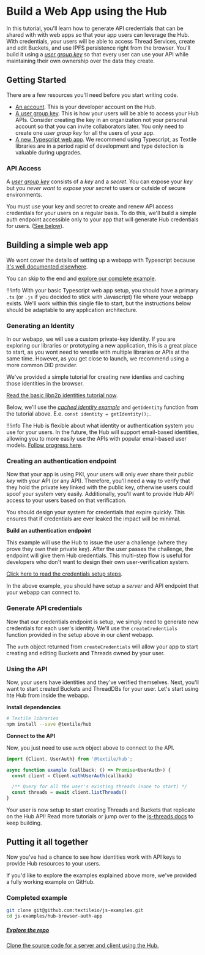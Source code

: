 # Build a Web App using the Hub

In this tutorial, you'll learn how to generate API credentials that can be shared with with web apps so that your app users can leverage the Hub. With credentials, your users will be able to access Thread Services, create and edit Buckets, and use IPFS persistence right from the browser. You'll build it using a [_user group key_](../../hub/app-apis.md) so that every user can use your API while maintaining their own ownership over the data they create.

## Getting Started

There are a few resources you'll need before you start writing code.

- [An account](../../hub/accounts.md). This is your developer account on the Hub.
- [A user group key](../../hub/app-apis.md). This is how your users will be able to access your Hub APIs. Consider creating the key in an organization not your personal account so that you can invite collaborators later. You only need to create one _user group key_ for all the users of your app.
- [A new Typescript web app](https://webpack.js.org/guides/typescript/). We recommend using Typescript, as Textile libraries are in a period rapid of development and type detection is valuable during upgrades.

### API Access

A [_user group key_](../../hub/app-apis.md) consists of a _key_ and a _secret_. You can expose your _key_ but you *never want to expose your _secret_* to users or outside of secure environments.

You must use your key and secret to create and renew API access credentials for your users on a regular basis. To do this, we'll build a simple auth endpoint accessible only to your app that will generate Hub credentials for users. ([See below](#creating-a-login-endpoint)).

## Building a simple web app

We wont cover the details of setting up a webapp with Typescript because [it's well documented elsewhere](https://levelup.gitconnected.com/setting-up-a-full-stack-typescript-application-featuring-express-and-react-ccfe07f2ea47). 

You can skip to the end and [explore our complete example](#completed-example).

!!!info
    With your basic Typescript web app setup, you should have a primary `.ts` (or `.js` if you decided to stick with Javascript) file where your webapp exists. We'll work within this single file to start, but the instructions below should be adaptable to any application architecture.

### Generating an Identity

In our webapp, we will use a custom private-key identity. If you are exploring our libraries or prototyping a new application, this is a great place to start, as you wont need to wrestle with multiple libraries or APIs at the same time. However, as you get close to launch, we recommend using a more common DID provider. 

We've provided a simple tutorial for creating new identies and caching those identities in the browser.

[Read the basic libp2p identities tutorial now](libp2p-identities.md).

Below, we'll use the [_cached identity example_](libp2p-identities.md#caching-user-identity) and `getIdentity` function from the tutorial above. E.e. `const identity = getIdentity();`.

!!!info
    The Hub is flexible about what identity or authentication system you use for your users. In the future, the Hub will support email-based identities, allowing you to more easily use the APIs with popular email-based user models. [Follow progress here](https://github.com/textileio/textile/issues/216).

### Creating an authentication endpoint

Now that your app is using PKI, your users will only ever share their _public key_ with your API (or any API). Therefore, you'll need a way to verify that they hold the private key linked with the public key, otherwise users could spoof your system very easily. Additionally, you'll want to provide Hub API access to your users based on that verification. 

You should design your system for credentials that expire quickly. This ensures that if credentials are ever leaked the impact will be minimal.

**Build an authentication endpoint**

This example will use the Hub to issue the user a challenge (where they prove they own their private key). After the user passes the challenge, the endpoint will give them Hub credentials. This multi-step flow is useful for developers who don't want to design their own user-verification system.

[Click here to read the credentials setup steps](user-login-endpoint.md).

In the above example, you should have setup a _server_ and API endpoint that your webapp can connect to. 

### Generate API credentials

Now that our credentials endpoint is setup, we simply need to generate new credentials for each user's identity. We'll use the `createCredentials` function provided in the setup above in our _client_ webapp.

The `auth` object returned from `createCredentials` will allow your app to start creating and editing Buckets and Threads owned by your user.

### Using the API

Now, your users have identities and they've verified themselves. Next, you'll want to start created Buckets and ThreadDBs for your user. Let's start using hte Hub from inside the webapp.

**Install dependencies**

```bash
# Textile libraries
npm install --save @textile/hub
```

**Connect to the API**

Now, you just need to use `auth` object above to connect to the API.

```typescript
import {Client, UserAuth} from '@textile/hub';

async function example (callback: () => Promise<UserAuth>) {
  const client = Client.withUserAuth(callback)

  /** Query for all the user's existing threads (none to start) */
  const threads = await client.listThreads()
}
```

Your user is now setup to start creating Threads and Buckets that replicate on the Hub API! Read more tutorials or jump over to the [js-threads docs](https://textileio.github.io/js-threads) to keep building.

## Putting it all together

Now you've had a chance to see how identities work with API keys to provide Hub resources to your users.

If you'd like to explore the examples explained above more, we've provided a fully working example on GitHub.

### Completed example

```bash
git clone git@github.com:textileio/js-examples.git
cd js-examples/hub-browser-auth-app
```

<div class="txtl-options half">
  <a href="https://github.com/textileio/js-examples/tree/master/hub-browser-auth-app" class="box">
    <h5>Explore the repo</h5>
    <p>Clone the source code for a server and client using the Hub.</p>
  </a>
</div>

<br />
